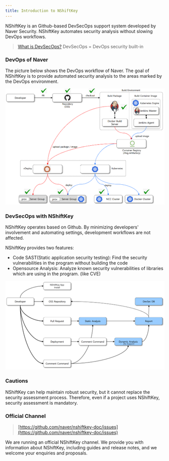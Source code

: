 ```yaml
---
title: Introduction to NShiftKey
---
```


NShiftKey is an Github-based DevSecOps support system developed by Naver Security. NShiftKey automates security analysis without slowing DevOps workflows.

> [What is DevSecOps?](https://www.redhat.com/ko/topics/devops/what-is-devsecops) DevSecOps = DevOps security built-in


### DevOps of Naver

The picture below shows the DevOps workflow of Naver. The goal of NShiftKey is to provide automated security analysis to the areas marked by the DevOps environment.

![](/images/naver_devops.png)

### DevSecOps with NShiftKey

NShiftKey operates based on Github. By minimizing developers' involvement and automating settings, development workflows are not affected.

NShiftKey provides two features: 
- Code SAST(Static application security testing): Find the security vulnerabilities in the program without building the code
- Opensource Analysis: Analyze known security vulnerabilities of libraries which are using in the program. (like CVE)

![](/images/devsecops.png)


### Cautions

NShiftKey can help maintain robust security, but it cannot replace the security assessment process. Therefore, even if a project uses NShiftKey, security assessment is mandatory.


### Official Channel

> [https://github.com/naver/nshiftkey-doc/issues](https://github.com/naver/nshiftkey-doc/issues)

We are running an official NShiftKey channel. We provide you with information about NShiftKey, including guides and release notes, and we welcome your enquiries and proposals.
